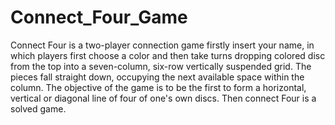 # Connect_Four_Game
Connect Four is a two-player connection game firstly insert your name,
in which players first choose a color and then take turns dropping colored disc from the top into a seven-column,
six-row vertically suspended grid. The pieces fall straight down, occupying the next available space within the column.
The objective of the game is to be the first to form a horizontal, vertical or diagonal line of four of one's own discs.
Then connect Four is a solved game. 
